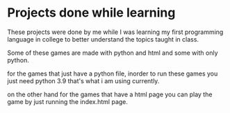 # Projects done while learning 
These projects were done by me while I was learning my first programming language in college to better understand the topics taught in class. 

Some of these games are made with python and html and some with only python. 

for the games that just have a python file, inorder to run these games you just need python 3.9 that's what i am using currently.

on the other hand for the games that have a html page you can play the game by just running the index.html page.

